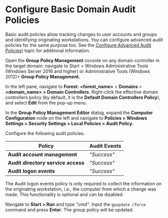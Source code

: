 # Configure Basic Domain Audit Policies

Basic audit policies allow tracking changes to user accounts and groups and identifying originating workstations. You can configure advanced audit policies for the same purpose too. See the [Configure Advanced Audit Policies](AdvancedPolicy.md))  topic for additional information.

Open the **Group Policy Management** console on any domain controller in the target domain: navigate to Start &gt; Windows Administrative Tools (Windows Server 2016 and higher) or Administrative Tools (Windows 2012)&gt;  **Group Policy Management.**

In the left pane, navigate to **Forest: &lt;forest\_name&gt;** &gt; **Domains** &gt;  **&lt;domain\_name&gt; &gt; Domain Controllers**. Right-click the effective domain controllers policy (by default, it is the **Default Domain Controllers Policy**), and select **Edit** from the pop-up menu.

In the **Group Policy Management Editor** dialog, expand the **Computer Configuration** node on the left and navigate to **Policies &gt; Windows Settings &gt; Security Settings &gt; Local Policies &gt; Audit Policy.** 

Configure the following audit policies.

| Policy | Audit Events |
| --- | --- |
| **Audit account management**<br> | *"Success"*<br> |
| **Audit directory service access**<br> | *"Success"*<br> |
| **Audit logon events**<br> | *"Success"*<br> |![](../../../Resources/Images/Auditor/ManualConfig/ManualConfig_AD_LocalPolicy_WinServer2016.png)

The Audit logon events policy is only required to collect the information on the originating workstation, i.e., the computer from which a change was made. This functionality is optional and can be disabled. 

Navigate to **Start &gt; Run** and type *"cmd"*. Input the `gpupdate /force` command and press **Enter**. The group policy will be updated.